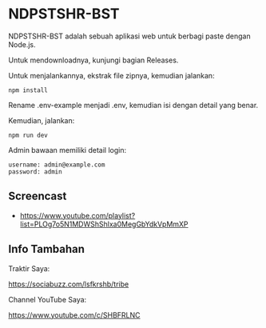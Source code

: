 # NDPSTSHR-BST
 
NDPSTSHR-BST adalah sebuah aplikasi web untuk berbagi paste dengan Node.js.

Untuk mendownloadnya, kunjungi bagian Releases.

Untuk menjalankannya, ekstrak file zipnya, kemudian jalankan:

```
npm install
```

Rename .env-example menjadi .env, kemudian isi dengan detail yang benar.

Kemudian, jalankan:

```
npm run dev
```

Admin bawaan memiliki detail login:

```
username: admin@example.com
password: admin
```

## Screencast

- https://www.youtube.com/playlist?list=PLOg7o5N1MDWShShlxa0MegGbYdkVpMmXP

## Info Tambahan

Traktir Saya:

https://sociabuzz.com/lsfkrshb/tribe

Channel YouTube Saya:

https://www.youtube.com/c/SHBFRLNC
